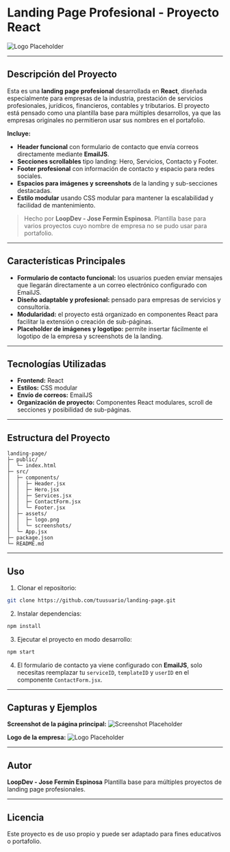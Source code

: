 # Landing Page Profesional - Proyecto React

![Logo Placeholder](ruta/a/tu/logo.png)

---

## Descripción del Proyecto

Esta es una **landing page profesional** desarrollada en **React**, diseñada especialmente para empresas de la industria, prestación de servicios profesionales, jurídicos, financieros, contables y tributarios. El proyecto está pensado como una plantilla base para múltiples desarrollos, ya que las empresas originales no permitieron usar sus nombres en el portafolio.

**Incluye:**
- **Header funcional** con formulario de contacto que envía correos directamente mediante **EmailJS**.
- **Secciones scrollables** tipo landing: Hero, Servicios, Contacto y Footer.
- **Footer profesional** con información de contacto y espacio para redes sociales.
- **Espacios para imágenes y screenshots** de la landing y sub-secciones destacadas.
- **Estilo modular** usando CSS modular para mantener la escalabilidad y facilidad de mantenimiento.

> Hecho por **LoopDev - Jose Fermin Espinosa**. Plantilla base para varios proyectos cuyo nombre de empresa no se pudo usar para portafolio.

---

## Características Principales

- **Formulario de contacto funcional:** los usuarios pueden enviar mensajes que llegarán directamente a un correo electrónico configurado con EmailJS.
- **Diseño adaptable y profesional:** pensado para empresas de servicios y consultoría.
- **Modularidad:** el proyecto está organizado en componentes React para facilitar la extensión o creación de sub-páginas.
- **Placeholder de imágenes y logotipo:** permite insertar fácilmente el logotipo de la empresa y screenshots de la landing.

---

## Tecnologías Utilizadas

- **Frontend:** React
- **Estilos:** CSS modular
- **Envío de correos:** EmailJS
- **Organización de proyecto:** Componentes React modulares, scroll de secciones y posibilidad de sub-páginas.

---

## Estructura del Proyecto

```plaintext
landing-page/
├─ public/
│  └─ index.html
├─ src/
│  ├─ components/
│  │  ├─ Header.jsx
│  │  ├─ Hero.jsx
│  │  ├─ Services.jsx
│  │  ├─ ContactForm.jsx
│  │  └─ Footer.jsx
│  ├─ assets/
│  │  ├─ logo.png
│  │  └─ screenshots/
│  └─ App.jsx
├─ package.json
└─ README.md
````

---

## Uso

1. Clonar el repositorio:

```bash
git clone https://github.com/tuusuario/landing-page.git
```

2. Instalar dependencias:

```bash
npm install
```

3. Ejecutar el proyecto en modo desarrollo:

```bash
npm start
```

4. El formulario de contacto ya viene configurado con **EmailJS**, solo necesitas reemplazar tu `serviceID`, `templateID` y `userID` en el componente `ContactForm.jsx`.

---

## Capturas y Ejemplos

**Screenshot de la página principal:**
![Screenshot Placeholder](ruta/a/screenshot.png)

**Logo de la empresa:**
![Logo Placeholder](ruta/a/logo.png)

---

## Autor

**LoopDev - Jose Fermin Espinosa**
Plantilla base para múltiples proyectos de landing page profesionales.

---

## Licencia

Este proyecto es de uso propio y puede ser adaptado para fines educativos o portafolio.

```
```
